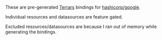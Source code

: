 These are pre-generated [Terrars](https://github.com/andrewbaxter/terrars) bindings for [hashicorp/google](https://github.com/hashicorp/terraform-provider-google).

Individual resources and datasources are feature gated.

Excluded resources/datasources are because I ran out of memory while generating the bindings.
